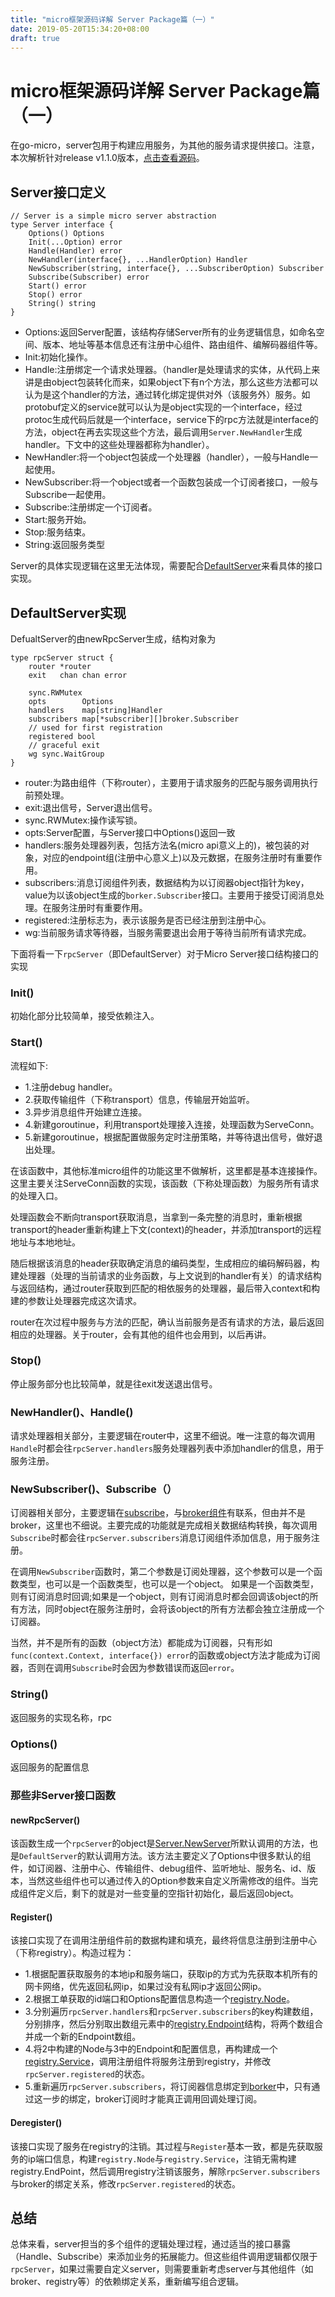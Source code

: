```yaml
---
title: "micro框架源码详解 Server Package篇（一）"
date: 2019-05-20T15:34:20+08:00
draft: true
---
```


# micro框架源码详解 Server Package篇（一）

在go-micro，server包用于构建应用服务，为其他的服务请求提供接口。注意，本次解析针对release v1.1.0版本，[点击查看源码](https://github.com/micro/go-micro/tree/v1.1.0/server)。  

## Server接口定义

```
// Server is a simple micro server abstraction
type Server interface {
	Options() Options
	Init(...Option) error
	Handle(Handler) error
	NewHandler(interface{}, ...HandlerOption) Handler
	NewSubscriber(string, interface{}, ...SubscriberOption) Subscriber
	Subscribe(Subscriber) error
	Start() error
	Stop() error
	String() string
}
```

* Options:返回Server配置，该结构存储Server所有的业务逻辑信息，如命名空间、版本、地址等基本信息还有注册中心组件、路由组件、编解码器组件等。
* Init:初始化操作。
* Handle:注册绑定一个请求处理器。（handler是处理请求的实体，从代码上来讲是由object包装转化而来，如果object下有n个方法，那么这些方法都可以认为是这个handler的方法，通过转化绑定提供对外（该服务外）服务。如protobuf定义的service就可以认为是object实现的一个interface，经过protoc生成代码后就是一个interface，service下的rpc方法就是interface的方法，object在再去实现这些个方法，最后调用`Server.NewHandler`生成handler。下文中的这些处理器都称为handler）。
* NewHandler:将一个object包装成一个处理器（handler），一般与Handle一起使用。
* NewSubscriber:将一个object或者一个函数包装成一个订阅者接口，一般与Subscribe一起使用。
* Subscribe:注册绑定一个订阅者。
* Start:服务开始。
* Stop:服务结束。
* String:返回服务类型

Server的具体实现逻辑在这里无法体现，需要配合[DefaultServer](https://github.com/micro/go-micro/blob/v1.1.0/server/server.go#L122:2)来看具体的接口实现。  

## DefaultServer实现

DefualtServer的由newRpcServer生成，结构对象为
```
type rpcServer struct {
	router *router
	exit   chan chan error

	sync.RWMutex
	opts        Options
	handlers    map[string]Handler
	subscribers map[*subscriber][]broker.Subscriber
	// used for first registration
	registered bool
	// graceful exit
	wg sync.WaitGroup
}
```
* router:为路由组件（下称router），主要用于请求服务的匹配与服务调用执行前预处理。
* exit:退出信号，Server退出信号。
* sync.RWMutex:操作读写锁。
* opts:Server配置，与Server接口中Options()返回一致
* handlers:服务处理器列表，包括方法名(micro api意义上的)，被包装的对象，对应的endpoint组(注册中心意义上)以及元数据，在服务注册时有重要作用。
* subscribers:消息订阅组件列表，数据结构为以订阅器object指针为key，value为以该object生成的`borker.Subscriber`接口。主要用于接受订阅消息处理。在服务注册时有重要作用。
* registered:注册标志为，表示该服务是否已经注册到注册中心。
* wg:当前服务请求等待器，当服务需要退出会用于等待当前所有请求完成。

下面将看一下`rpcServer`（即DefaultServer）对于Micro Server接口结构接口的实现  

### Init()
初始化部分比较简单，接受依赖注入。

### Start()
流程如下:  

* 1.注册debug handler。
* 2.获取传输组件（下称transport）信息，传输层开始监听。
* 3.异步消息组件开始建立连接。
* 4.新建goroutinue，利用transport处理接入连接，处理函数为ServeConn。
* 5.新建goroutinue，根据配置做服务定时注册策略，并等待退出信号，做好退出处理。

在该函数中，其他标准micro组件的功能这里不做解析，这里都是基本连接操作。这里主要关注ServeConn函数的实现，该函数（下称处理函数）为服务所有请求的处理入口。  

处理函数会不断向transport获取消息，当拿到一条完整的消息时，重新根据transport的header重新构建上下文(context)的header，并添加transport的远程地址与本地地址。  

随后根据该消息的header获取确定消息的编码类型，生成相应的编码解码器，构建处理器（处理的当前请求的业务函数，与上文说到的handler有关）的请求结构与返回结构，通过router获取到匹配的相依服务的处理器，最后带入context和构建的参数让处理器完成这次请求。  

router在次过程中服务与方法的匹配，确认当前服务是否有请求的方法，最后返回相应的处理器。关于router，会有其他的组件也会用到，以后再讲。  

### Stop()
停止服务部分也比较简单，就是往exit发送退出信号。  

### NewHandler()、Handle()
请求处理器相关部分，主要逻辑在router中，这里不细说。唯一注意的每次调用`Handle`时都会往`rpcServer.handlers`服务处理器列表中添加handler的信息，用于服务注册。  

### NewSubscriber()、Subscribe（）
订阅器相关部分，主要逻辑在[subscribe](https://github.com/micro/go-micro/blob/v1.1.0/server/subscriber.go)，与[broker组件](https://github.com/micro/go-micro/tree/v1.1.0/broker)有联系，但由并不是broker，这里也不细说。主要完成的功能就是完成相关数据结构转换，每次调用`Subscribe`时都会往`rpcServer.subscribers`消息订阅组件添加信息，用于服务注册。  

在调用`NewSubscriber`函数时，第二个参数是订阅处理器，这个参数可以是一个函数类型，也可以是一个函数类型，也可以是一个object。 如果是一个函数类型，则有订阅消息时回调;如果是一个object，则有订阅消息时都会回调该object的所有方法，同时object在服务注册时，会将该object的所有方法都会独立注册成一个订阅器。  

当然，并不是所有的函数（object方法）都能成为订阅器，只有形如`func(context.Context, interface{}) error`的函数或object方法才能成为订阅器，否则在调用`Subscribe`时会因为参数错误而返回`error`。  

### String()
返回服务的实现名称，rpc

### Options()
返回服务的配置信息

### 那些非Server接口函数

#### newRpcServer()
该函数生成一个`rpcServer`的object是[Server.NewServer](https://github.com/micro/go-micro/blob/v1.1.0/server/server.go#L140:1)所默认调用的方法，也是`DefaultServer`的默认调用方法。该方法主要定义了Options中很多默认的组件，如订阅器、注册中心、传输组件、debug组件、监听地址、服务名、id、版本，当然这些组件也可以通过传入的Option参数来自定义所需修改的组件。当完成组件定义后，剩下的就是对一些变量的空指针初始化，最后返回object。  

#### Register()
该接口实现了在调用注册组件前的数据构建和填充，最终将信息注册到注册中心（下称registry）。构造过程为：  

* 1.根据配置获取服务的本地ip和服务端口，获取ip的方式为先获取本机所有的网卡网络，优先返回私网ip，如果过没有私网ip才返回公网ip。  
* 2.根据工单获取的id端口和Options配置信息构造一个[registry.Node](https://github.com/micro/go-micro/blob/v1.1.0/registry/service.go#L11:6)。  
* 3.分别遍历`rpcServer.handlers`和`rpcServer.subscribers`的key构建数组，分别排序，然后分别取出数组元素中的[registry.Endpoint](https://github.com/micro/go-micro/blob/v1.1.0/registry/service.go#L18:6)结构，将两个数组合并成一个新的Endpoint数组。  
* 4.将2中构建的Node与3中的Endpoint和配置信息，再构建成一个[registry.Service](https://github.com/micro/go-micro/blob/v1.1.0/registry/service.go#L3:6)，调用注册组件将服务注册到registry，并修改`rpcServer.registered`的状态。  
* 5.重新遍历`rpcServer.subscribers`，将订阅器信息绑定到[borker](https://github.com/micro/go-micro/blob/v1.1.0/broker/broker.go#L64:4)中，只有通过这一步的绑定，broker订阅时才能真正调用回调处理订阅。  

#### Deregister()
该接口实现了服务在registry的注销。其过程与`Register`基本一致，都是先获取服务的ip端口信息，构建`registry.Node`与`registry.Service`，注销无需构建registry.EndPoint，然后调用registry注销该服务，解除`rpcServer.subscribers`与broker的绑定关系，修改`rpcServer.registered`的状态。  

## 总结
总体来看，server担当的多个组件的逻辑处理过程，通过适当的接口暴露（Handle、Subscribe）来添加业务的拓展能力。但这些组件调用逻辑都仅限于`rpcServer`，如果过需要自定义server，则需要重新考虑server与其他组件（如broker、registry等）的依赖绑定关系，重新编写组合逻辑。

